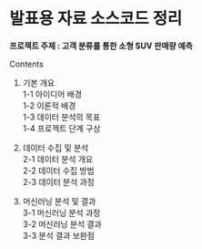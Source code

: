 # 발표용 자료 소스코드 정리

**프로젝트 주제 : 고객 분류를 통한 소형 SUV 판매량 예측**

Contents
1. 기본 개요 <br>
1-1 아이디어 배경 <br>
1-2 이론적 배경 <br>
1-3 데이터 분석의 목표 <br>
1-4 프로젝트 단계 구상 <br>

2. 데이터 수집 및 분석 <br>
2-1 데이터 분석 개요  <br>
2-2 데이터 수집 방법 <br>
2-3 데이터 분석 과정 <br>

3. 머신러닝 분석 및 결과 <br>
3-1 머신러닝 분석 과정 <br>
3-2 머신러닝 분석 결과  <br>
3-3 분석 결과 보완점 <br>

# 
